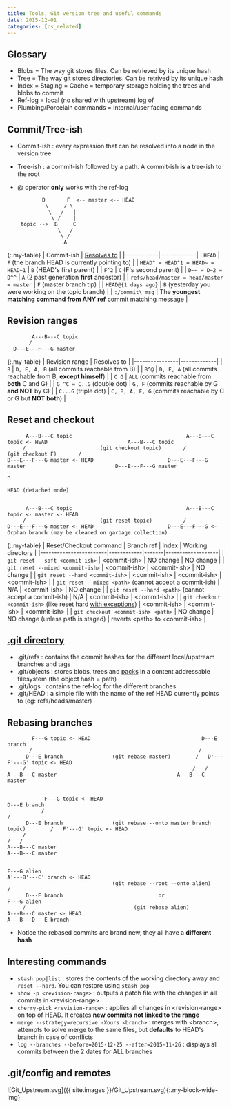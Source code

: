 ```yaml
---
title: Tools, Git version tree and useful commands
date: 2015-12-01
categories: [cs_related]
---
```


## Glossary
* Blobs =  The way git stores files. Can be retrieved by its unique hash
* Tree = The way git stores directories. Can be retrived by its unique hash
* Index = Staging = Cache = temporary storage holding the trees and blobs to commit
* Ref-log = local (no shared with upstream) log of 
* Plumbing/Porcelain commands = internal/user facing commands

## Commit/Tree-ish
* Commit-ish : every expression that can be resolved into a node in the version tree
* Tree-ish : a commit-ish followed by a path. A commit-ish **is a** tree-ish to the root
* @ operator **only** works with the ref-log

              D       F  <-- master <-- HEAD
               \     / \
                \   /   |
                 \ /    |
       topic -->  B     C
                   \   /
                    \ /
                     A

{:.my-table}
| Commit-ish | [Resolves to][2] |
|------------|-------------|
| `HEAD`       | `F` (the branch HEAD is currently pointing to) |
| `HEAD^ = HEAD^1 = HEAD~ = HEAD~1` | `B` (HEAD's first parent) |
| `F^2` | `C` (F's second parent) |
| `D~~ = D~2 = D^^` | `A` (2 past generation **first** ancestor) |
| `refs/head/master = head/master = master` | `F` (master branch tip) |
| `HEAD@{1 days ago}` | `B` (yesterday you were working on the topic branch) |
| `:/commit\_msg` | The **youngest matching command from ANY ref** commit matching message |

## Revision ranges

            A---B---C topic
           /
      D---E---F---G master

{:.my-table}
| Revision range | Resolves to |
|----------------|-------------|
| `B` | `D, E, A, B` (all commits reachable from B) |
| `B^@` | `D, E, A` (all commits reachable from B, **except himself**) |
| `C G` | `ALL` (commits reachable from **both** C and G) |
| `G ^C = C..G` (double dot) | `G, F` (commits reachable by G **and NOT** by C) |
| `C...G` (triple dot) | `C, B, A, F, G` (commits reachable by C or G but **NOT both**) |

## Reset and checkout

          A---B---C topic                                     A---B---C topic <- HEAD                          A---B---C topic
         /                        (git checkout topic)       /                         (git checkout F)       / 
    D---E---F---G master <- HEAD                        D---E---F---G master                             D---E---F---G master
                                                                                                                 ^
                                                                                                               HEAD (detached mode)


          A---B---C topic                                     A---B---C topic <- master <- HEAD 
         /                        (git reset topic)          /                        
    D---E---F---G master <- HEAD                        D---E---F---G <- Orphan branch (may be cleaned on garbage collection)

{:.my-table}
| Reset/Checkout command | Branch ref | Index | Working directory |
|------------------------|------------|-------|-------------------|
| `git reset --soft <commit-ish>` | \<commit-ish\> | NO change | NO change |
| `git reset --mixed <commit-ish>` | \<commit-ish\> | \<commit-ish\> | NO change |
| `git reset --hard <commit-ish>` | \<commit-ish\> | \<commit-ish\> | \<commit-ish\> |
| `git reset --mixed <path>` (cannot accept a commit-ish) | N/A | \<commit-ish\> | NO change |
| `git reset --hard <path>` (cannot accept a commit-ish) | N/A | \<commit-ish\> | \<commit-ish\> |
| `git checkout <commit-ish>` (like reset hard [with exceptions][1]) | \<commit-ish\> | \<commit-ish\> | \<commit-ish\> |
| `git checkout <commit-ish> <path>` | NO change | NO change (unless path is staged) | reverts \<path\> to \<commit-ish\> | 

## [.git directory][3]
* .git/refs : contains the commit hashes for the different local/upstream branches and tags
* .git/objects : stores blobs, trees and [packs][4] in a content addressable filesystem (the object hash = path)
* .git/logs : contains the ref-log for the different branches
* .git/HEAD : a simple file with the name of the ref HEAD currently points to (eg: refs/heads/master)

## Rebasing branches

            F---G topic <- HEAD                                    D---E branch
           /                                                      / 
          D---E branch                (git rebase master)        /   D'---F'---G' topic <- HEAD
         /                                                      /   / 
    A---B---C master                                       A---B---C master


                F---G topic <- HEAD                                                    D---E branch
               /                                                                      / 
          D---E branch                (git rebase --onto master branch topic)        /   F'---G' topic <- HEAD
         /                                                                          /   / 
    A---B---C master                                                           A---B---C master


    F---G alien                                                                A'---B'---C' branch <- HEAD
                                      (git rebase --root --onto alien)        /              
          D---E branch                               or                  F---G alien
         /                                   (git rebase alien)                     
    A---B---C master <- HEAD                                             A---B---D---E branch

* Notice the rebased commits are brand new, they all have a **different hash**

## Interesting commands
* `stash pop|list` : stores the contents of the working directory away and `reset --hard`. You can restore using `stash pop`
* `show -p <revision-range>` : outputs a patch file with the changes in all commits in \<revision-range\>
* `cherry-pick <revision-range>` : applies all changes in \<revision-range\> on top of HEAD. It creates **new commits not linked to the range**
* `merge --strategy=recursive -Xours <branch>` : merges with \<branch\>, attempts to solve merge to the same files, but **defaults** to HEAD's branch in case of conflicts
* `log --branches --before=2015-12-25 --after=2015-11-26` : displays all commits between the 2 dates for ALL branches

## .git/config and remotes

![Git_Upstream.svg]({{ site.images }}/Git_Upstream.svg){:.my-block-wide-img}

[1]: http://www.git-scm.com/book/en/v2/Git-Tools-Reset-Demystified#Check-It-Out
[2]: http://git-scm.com/docs/gitrevisions
[3]: http://git-scm.com/docs/gitrepository-layout
[4]: http://git-scm.com/book/en/v2/Git-Internals-Packfiles
